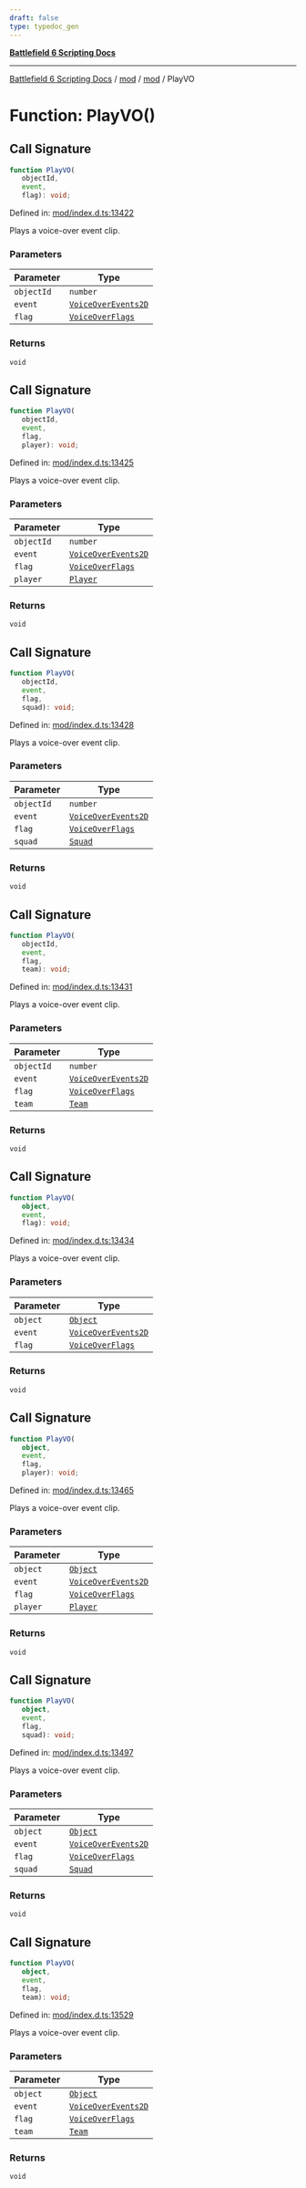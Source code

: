 ```yaml
---
draft: false
type: typedoc_gen
---
```


[**Battlefield 6 Scripting Docs**](../../../_index.md)

***

[Battlefield 6 Scripting Docs](../../../_index.md) / [mod](../../_index.md) / [mod](../_index.md) / PlayVO

# Function: PlayVO()

## Call Signature

```ts
function PlayVO(
   objectId, 
   event, 
   flag): void;
```

Defined in: [mod/index.d.ts:13422](https://github.com/battlefield-portal-community/portal-docs/blob/ff09b2690670f74de7e97198022e5a97ff1161ff/generators/santiago/mod/index.d.ts#L13422)

Plays a voice-over event clip.

### Parameters

| Parameter | Type |
| ------ | ------ |
| `objectId` | `number` |
| `event` | [`VoiceOverEvents2D`](../VoiceOverEvents2D/_index.md) |
| `flag` | [`VoiceOverFlags`](../VoiceOverFlags/_index.md) |

### Returns

`void`

## Call Signature

```ts
function PlayVO(
   objectId, 
   event, 
   flag, 
   player): void;
```

Defined in: [mod/index.d.ts:13425](https://github.com/battlefield-portal-community/portal-docs/blob/ff09b2690670f74de7e97198022e5a97ff1161ff/generators/santiago/mod/index.d.ts#L13425)

Plays a voice-over event clip.

### Parameters

| Parameter | Type |
| ------ | ------ |
| `objectId` | `number` |
| `event` | [`VoiceOverEvents2D`](../VoiceOverEvents2D/_index.md) |
| `flag` | [`VoiceOverFlags`](../VoiceOverFlags/_index.md) |
| `player` | [`Player`](../Player/_index.md) |

### Returns

`void`

## Call Signature

```ts
function PlayVO(
   objectId, 
   event, 
   flag, 
   squad): void;
```

Defined in: [mod/index.d.ts:13428](https://github.com/battlefield-portal-community/portal-docs/blob/ff09b2690670f74de7e97198022e5a97ff1161ff/generators/santiago/mod/index.d.ts#L13428)

Plays a voice-over event clip.

### Parameters

| Parameter | Type |
| ------ | ------ |
| `objectId` | `number` |
| `event` | [`VoiceOverEvents2D`](../VoiceOverEvents2D/_index.md) |
| `flag` | [`VoiceOverFlags`](../VoiceOverFlags/_index.md) |
| `squad` | [`Squad`](../Squad/_index.md) |

### Returns

`void`

## Call Signature

```ts
function PlayVO(
   objectId, 
   event, 
   flag, 
   team): void;
```

Defined in: [mod/index.d.ts:13431](https://github.com/battlefield-portal-community/portal-docs/blob/ff09b2690670f74de7e97198022e5a97ff1161ff/generators/santiago/mod/index.d.ts#L13431)

Plays a voice-over event clip.

### Parameters

| Parameter | Type |
| ------ | ------ |
| `objectId` | `number` |
| `event` | [`VoiceOverEvents2D`](../VoiceOverEvents2D/_index.md) |
| `flag` | [`VoiceOverFlags`](../VoiceOverFlags/_index.md) |
| `team` | [`Team`](../Team/_index.md) |

### Returns

`void`

## Call Signature

```ts
function PlayVO(
   object, 
   event, 
   flag): void;
```

Defined in: [mod/index.d.ts:13434](https://github.com/battlefield-portal-community/portal-docs/blob/ff09b2690670f74de7e97198022e5a97ff1161ff/generators/santiago/mod/index.d.ts#L13434)

Plays a voice-over event clip.

### Parameters

| Parameter | Type |
| ------ | ------ |
| `object` | [`Object`](../Object/_index.md) |
| `event` | [`VoiceOverEvents2D`](../VoiceOverEvents2D/_index.md) |
| `flag` | [`VoiceOverFlags`](../VoiceOverFlags/_index.md) |

### Returns

`void`

## Call Signature

```ts
function PlayVO(
   object, 
   event, 
   flag, 
   player): void;
```

Defined in: [mod/index.d.ts:13465](https://github.com/battlefield-portal-community/portal-docs/blob/ff09b2690670f74de7e97198022e5a97ff1161ff/generators/santiago/mod/index.d.ts#L13465)

Plays a voice-over event clip.

### Parameters

| Parameter | Type |
| ------ | ------ |
| `object` | [`Object`](../Object/_index.md) |
| `event` | [`VoiceOverEvents2D`](../VoiceOverEvents2D/_index.md) |
| `flag` | [`VoiceOverFlags`](../VoiceOverFlags/_index.md) |
| `player` | [`Player`](../Player/_index.md) |

### Returns

`void`

## Call Signature

```ts
function PlayVO(
   object, 
   event, 
   flag, 
   squad): void;
```

Defined in: [mod/index.d.ts:13497](https://github.com/battlefield-portal-community/portal-docs/blob/ff09b2690670f74de7e97198022e5a97ff1161ff/generators/santiago/mod/index.d.ts#L13497)

Plays a voice-over event clip.

### Parameters

| Parameter | Type |
| ------ | ------ |
| `object` | [`Object`](../Object/_index.md) |
| `event` | [`VoiceOverEvents2D`](../VoiceOverEvents2D/_index.md) |
| `flag` | [`VoiceOverFlags`](../VoiceOverFlags/_index.md) |
| `squad` | [`Squad`](../Squad/_index.md) |

### Returns

`void`

## Call Signature

```ts
function PlayVO(
   object, 
   event, 
   flag, 
   team): void;
```

Defined in: [mod/index.d.ts:13529](https://github.com/battlefield-portal-community/portal-docs/blob/ff09b2690670f74de7e97198022e5a97ff1161ff/generators/santiago/mod/index.d.ts#L13529)

Plays a voice-over event clip.

### Parameters

| Parameter | Type |
| ------ | ------ |
| `object` | [`Object`](../Object/_index.md) |
| `event` | [`VoiceOverEvents2D`](../VoiceOverEvents2D/_index.md) |
| `flag` | [`VoiceOverFlags`](../VoiceOverFlags/_index.md) |
| `team` | [`Team`](../Team/_index.md) |

### Returns

`void`
